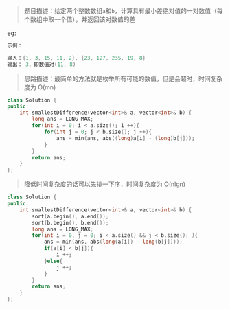 > 题目描述：给定两个整数数组`a`和`b`，计算具有最小差绝对值的一对数值（每个数组中取一个值），并返回该对数值的差
>

eg:

```java
示例：

输入：{1, 3, 15, 11, 2}, {23, 127, 235, 19, 8}
输出： 3，即数值对(11, 8)
```

> 思路描述：最简单的方法就是枚举所有可能的数值，但是会超时，时间复杂度为 O(mn)
>

```C++
class Solution {
public:
    int smallestDifference(vector<int>& a, vector<int>& b) {
        long ans = LONG_MAX;
        for(int i = 0; i < a.size(); i ++){
            for(int j = 0; j < b.size(); j ++){
                ans = min(ans, abs((long)a[i] - (long)b[j]));
            }
        }
        return ans;
    }
};
```

> 降低时间复杂度的话可以先排一下序，时间复杂度为 O(nlgn)

```C++
class Solution {
public:
    int smallestDifference(vector<int>& a, vector<int>& b) {
        sort(a.begin(), a.end());
        sort(b.begin(), b.end());
        long ans = LONG_MAX;
        for(int i = 0, j = 0; i < a.size() && j < b.size(); ){
            ans = min(ans, abs(long(a[i]) - long(b[j])));
            if(a[i] < b[j]){
                i ++;
            }else{
                j ++;
            }
        }
        return ans;
    }
};
```

